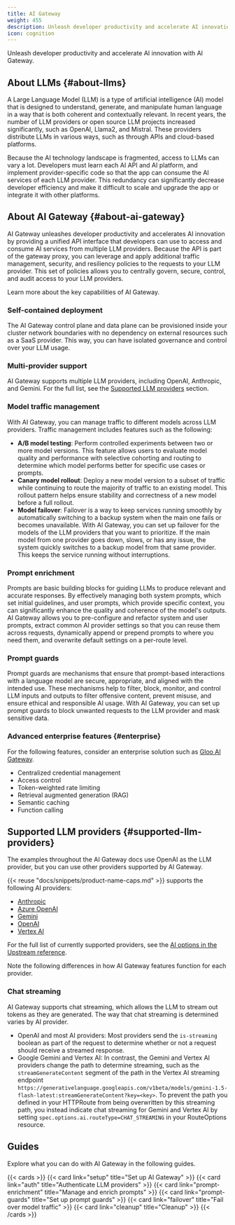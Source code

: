 ```yaml
---
title: AI Gateway
weight: 455
description: Unleash developer productivity and accelerate AI innovation with AI Gateway.
icon: cognition
---
```

Unleash developer productivity and accelerate AI innovation with AI Gateway.

## About LLMs {#about-llms}

A Large Language Model (LLM) is a type of artificial intelligence (AI) model that is designed to understand, generate, and manipulate human language in a way that is both coherent and contextually relevant. In recent years, the number of LLM providers or open source LLM projects increased significantly, such as OpenAI, Llama2, and Mistral. These providers distribute LLMs in various ways, such as through APIs and cloud-based platforms.

Because the AI technology landscape is fragmented, access to LLMs can vary a lot. Developers must learn each AI API and AI platform, and implement provider-specific code so that the app can consume the AI services of each LLM provider. This redundancy can significantly decrease developer efficiency and make it difficult to scale and upgrade the app or integrate it with other platforms.

## About AI Gateway {#about-ai-gateway}

AI Gateway unleashes developer productivity and accelerates AI innovation by providing a unified API interface that developers can use to access and consume AI services from multiple LLM providers. Because the API is part of the gateway proxy, you can leverage and apply additional traffic management, security, and resiliency policies to the requests to your LLM provider. This set of policies allows you to centrally govern, secure, control, and audit access to your LLM providers.

Learn more about the key capabilities of AI Gateway.

### Self-contained deployment

The AI Gateway control plane and data plane can be provisioned inside your cluster network boundaries with no dependency on external resources such as a SaaS provider. This way, you can have isolated governance and control over your LLM usage.

### Multi-provider support

AI Gateway supports multiple LLM providers, including OpenAI, Anthropic, and Gemini. For the full list, see the [Supported LLM providers](#supported-llm-providers) section. 

### Model traffic management

With AI Gateway, you can manage traffic to different models across LLM providers. Traffic management includes features such as the following:

* **A/B model testing**: Perform controlled experiments between two or more model versions. This feature allows users to evaluate model quality and performance with selective cohorting and routing to determine which model performs better for specific use cases or prompts.
* **Canary model rollout**: Deploy a new model version to a subset of traffic while continuing to route the majority of traffic to an existing model. This rollout pattern helps ensure stability and correctness of a new model before a full rollout.
* **Model failover**: Failover is a way to keep services running smoothly by automatically switching to a backup system when the main one fails or becomes unavailable. With AI Gateway, you can set up failover for the models of the LLM providers that you want to prioritize. If the main model from one provider goes down, slows, or has any issue, the system quickly switches to a backup model from that same provider. This keeps the service running without interruptions.

### Prompt enrichment

Prompts are basic building blocks for guiding LLMs to produce relevant and accurate responses. By effectively managing both system prompts, which set initial guidelines, and user prompts, which provide specific context, you can significantly enhance the quality and coherence of the model's outputs. AI Gateway allows you to pre-configure and refactor system and user prompts, extract common AI provider settings so that you can reuse them across requests, dynamically append or prepend prompts to where you need them, and overwrite default settings on a per-route level.

### Prompt guards

Prompt guards are mechanisms that ensure that prompt-based interactions with a language model are secure, appropriate, and aligned with the intended use. These mechanisms help to filter, block, monitor, and control LLM inputs and outputs to filter offensive content, prevent misuse, and ensure ethical and responsible AI usage. With AI Gateway, you can set up prompt guards to block unwanted requests to the LLM provider and mask sensitive data.

### Advanced enterprise features {#enterprise}

For the following features, consider an enterprise solution such as [Gloo AI Gateway](https://docs.solo.io/gateway/latest/ai/).

* Centralized credential management
* Access control
* Token-weighted rate limiting
* Retrieval augmented generation (RAG)
* Semantic caching
* Function calling

## Supported LLM providers {#supported-llm-providers}

The examples throughout the AI Gateway docs use OpenAI as the LLM provider, but you can use other providers supported by AI Gateway.

{{< reuse "docs/snippets/product-name-caps.md" >}} supports the following AI providers:
* [Anthropic](https://docs.anthropic.com/en/release-notes/api)
* [Azure OpenAI](https://learn.microsoft.com/en-us/azure/ai-services/openai/)
* [Gemini](https://ai.google.dev/gemini-api/docs)
* [OpenAI](https://platform.openai.com/docs/overview)
* [Vertex AI](https://cloud.google.com/vertex-ai/docs)

For the full list of currently supported providers, see the [AI options in the Upstream reference](https://docs.solo.io/gloo-edge/main/reference/api/github.com/solo-io/gloo/projects/gloo/api/v1/enterprise/options/ai/ai.proto.sk/#upstreamspec).

Note the following differences in how AI Gateway features function for each provider.

### Chat streaming

AI Gateway supports chat streaming, which allows the LLM to stream out tokens as they are generated. The way that chat streaming is determined varies by AI provider.

* OpenAI and most AI providers: Most providers send the `is-streaming` boolean as part of the request to determine whether or not a request should receive a streamed response. 
* Google Gemini and Vertex AI: In contrast, the Gemini and Vertex AI providers change the path to determine streaming, such as the `streamGenerateContent` segment of the path in the Vertex AI streaming endpoint `https://generativelanguage.googleapis.com/v1beta/models/gemini-1.5-flash-latest:streamGenerateContent?key=<key>`. To prevent the path you defined in your HTTPRoute from being overwritten by this streaming path, you instead indicate chat streaming for Gemini and Vertex AI by setting `spec.options.ai.routeType=CHAT_STREAMING` in your RouteOptions resource.

## Guides

Explore what you can do with AI Gateway in the following guides.

{{< cards >}}
  {{< card link="setup" title="Set up AI Gateway" >}}
  {{< card link="auth" title="Authenticate LLM providers" >}}
  {{< card link="prompt-enrichment" title="Manage and enrich prompts" >}}
  {{< card link="prompt-guards" title="Set up prompt guards" >}}
  {{< card link="failover" title="Fail over model traffic" >}}
  {{< card link="cleanup" title="Cleanup" >}}
{{< /cards >}}